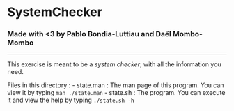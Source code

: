 # SystemChecker
### Made with <3 by Pablo Bondia-Luttiau and Daël Mombo-Mombo
--------
This exercise is meant to be a _system checker_, with all the information you need.

Files in this directory : 
	- state.man : The man page of this program. You can view it by typing ``man ./state.man``
	- state.sh  : The program. You can execute it and view the help by typing ``./state.sh -h``

